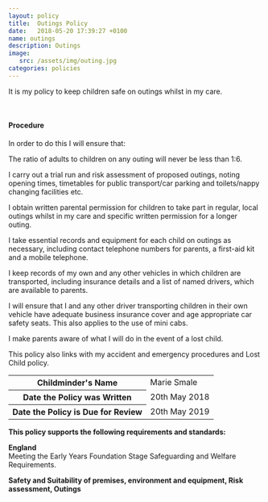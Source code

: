 ```yaml
---
layout: policy
title:  Outings Policy
date:   2018-05-20 17:39:27 +0100
name: outings
description: Outings
image:
   src: /assets/img/outing.jpg
categories: policies
---
```


It is my policy to keep children safe on outings whilst in my care.

<br>

#### Procedure 

In order to do this I will ensure that:

The ratio of adults to children on any outing will never be less than 1:6.

I carry out a trial run and risk assessment of proposed outings, noting opening times, timetables for public 
transport/car parking and toilets/nappy changing facilities etc.

I obtain written parental permission for children to take part in regular, local outings whilst in my care and specific written permission for a longer outing.

I take essential records and equipment for each child on outings as necessary, including contact telephone numbers for parents, a first-aid kit and a mobile telephone.

I keep records of my own and any other vehicles in which children are transported, including insurance details and a list of named drivers, which are available to parents.

I will ensure that I and any other driver transporting children in their own vehicle have adequate business insurance cover and age appropriate car safety seats. This also applies to the use of mini cabs.

I make parents aware of what I will do in the event of a lost child.

This policy also links with my accident and emergency procedures and Lost Child policy.

<table class="table table-bordered mt-5 mb-5">
  <tbody>
    <tr>
      <th scope="row">Childminder's Name </th>
      <td>Marie Smale</td>
    </tr>
    <tr>
      <th scope="row">Date the Policy was Written</th>
      <td>20th May 2018</td>
    </tr>
    <tr>
      <th scope="row">Date the Policy is Due for Review</th>
      <td>20th May 2019</td>
    </tr>
  </tbody>
</table>

**This policy supports the following requirements and standards:**

**England**  
   Meeting the Early Years Foundation Stage Safeguarding and Welfare Requirements.  

**Safety and Suitability of premises, environment and equipment, Risk assessment, Outings**
